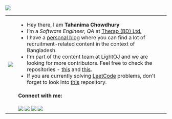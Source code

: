 <img src ="https://gpvc.arturio.dev/Tahanima">

<table>
  <tr>
    <td><img src="https://user-images.githubusercontent.com/6233068/125982926-d15a08c8-b8cc-453a-aea0-6806118f4ad9.gif"></td>
    <td>
      <ul>
        <li>Hey there, I am <strong>Tahanima Chowdhury</strong></li>
        <li>I’m a <em>Software Engineer, QA</em> at <a href="https://therapbd.com/">Therap (BD) Ltd.</a></li>
        <li>I have a <a href="https://tahanima.github.io/">personal blog</a> where you can find a lot of recruitment-related content in the context of Bangladesh.</li>
        <li>I'm part of the content team at <a href="https://github.com/lightoj-dev">LightOJ</a> and we are looking for more contributors. Feel free to check the repositories -  <a href="https://github.com/lightoj-dev/problem-tutorials">this</a> and <a href="https://github.com/lightoj-dev/problem-templates">this</a>.</li>
        <li>If you are currently solving <a href="https://leetcode.com/">LeetCode</a> problems, don't forget to look into <a href="https://github.com/Tahanima/leetcode-solution-curation">this</a> repository.</li>
      </ul>
      <h4>Connect with me:</h4>
      <a href="mailto:tahanimachowdhury@gmail.com"><img src="https://img.icons8.com/ultraviolet/40/000000/email-open--v1.png"/></a>
      <a href="https://tahanima.github.io/"><img src="https://img.icons8.com/ultraviolet/50/000000/internet--v1.png"/></a>
      <a href="https://twitter.com/TahanimaC"><img src="https://img.icons8.com/ultraviolet/50/000000/twitter.png"/></a>
      <a href="https://www.linkedin.com/in/tahanima-chowdhury/"><img src="https://img.icons8.com/ultraviolet/50/000000/linkedin.png"/></a>
    </td>
  </tr>
</table>
